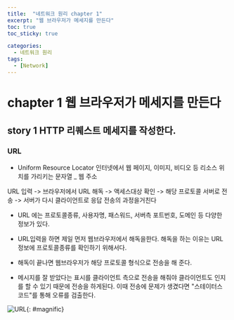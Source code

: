 ```yaml
---
title:  "네트워크 원리 chapter 1"
excerpt: "웹 브라우저가 메세지를 만든다"
toc: true
toc_sticky: true

categories:
  - 네트워크 원리
tags:
  - [Network]
---  
```


# chapter 1 웹 브라우저가 메세지를 만든다 #

## story 1 HTTP 리퀘스트 메세지를 작성한다. ##
### URL ###
- Uniform Resource Locator 인터넷에서 웹 페이지, 이미지, 비디오 등 리소스 위치를 가리키는 문자열 _ 웹 주소

URL 입력 -> 브라우저에서 URL 해독 -> 액세스대상 확인 -> 해당 프로토콜 서버로 전송 -> 서버가 다시 클라이언트로 응답 전송의 과정을거친다

- URL 에는 프로토콜종류, 사용자명, 패스워드, 서버측 포트번호, 도메인 등 다양한 정보가 있다.

- URL입력을 하면 제일 먼저 웹브라우저에서 해독을한다. 해독을 하는 이유는 URL 정보에 프로토콜종류를 확인하기 위해서다. 

- 해독이 끝나면 웹브라우저가 해당 프로토콜 형식으로 전송을 해 준다.

- 메시지를 잘 받았다는 표시를 클라이언트 측으로 전송을 해줘야 클라이언트도 인지를 할 수 있기 때문에 전송을 하게된다. 이때 전송에 문제가 생겼다면 "스테이터스 코드"를 통해 오류를 검출한다.

![URL](https://blog.kakaocdn.net/dn/u3xpS/btqwXGKWmA2/MDe6Mpm3O3fIvIvun0j2H1/img.png){: #magnific}
